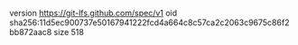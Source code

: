 version https://git-lfs.github.com/spec/v1
oid sha256:11d5ec900737e50167941222fcd4a664c8c57ca2c2063c9675c86f2bb872aac8
size 518
